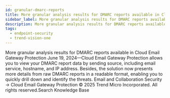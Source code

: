 ```yaml
---
id: granular-dmarc-reports
title: More granular analysis results for DMARC reports available in Cloud Email Gateway Protection
sidebar_label: More granular analysis results for DMARC reports available in Cloud Email Gateway Protection
description: More granular analysis results for DMARC reports available in Cloud Email Gateway Protection
tags:
  - endpoint-security
  - trend-vision-one
---
```


 More granular analysis results for DMARC reports available in Cloud Email Gateway Protection June 19, 2024—Cloud Email Gateway Protection allows you to view your DMARC report data by sending source, including email service, hostname, and IP address. Besides, the solution now presents more details from raw DMARC reports in a readable format, enabling you to quickly drill down and identify the threats. Email and Collaboration Security → Cloud Email Gateway Protection © 2025 Trend Micro Incorporated. All rights reserved.Search Knowledge Base